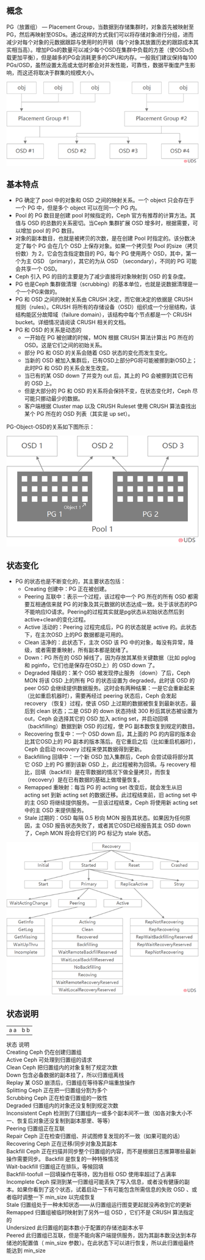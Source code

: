 ## 概念

PG（放置组） — Placement Group，当数据到存储集群时，对象首先被映射至PG，然后再映射至OSDs。通过这样的方式我们可以将存储对象进行分组，进而减少对每个对象的元数据跟踪与使用时的开销（每个对象其放置历史的跟踪成本其实相当高）。增加PGs的数量可以减少每个OSD在集群中负载的方差（使OSDs负载更加平衡），但是越多的PG会消耗更多的CPU和内存。一般我们建议保持每100 PGs/OSD，虽然设置太高或太低时都会对并发性能，可靠性，数据平衡度产生影响，而这还将取决于群集的规模大小。

![](/assets/pg_1.png)

## 基本特点

* PG 确定了 pool 中的对象和 OSD 之间的映射关系。一个 object 只会存在于一个 PG 中，但是多个 object 可以在同一个 PG 内。
* Pool 的 PG 数目是创建 pool 时候指定的，Ceph 官方有推荐的计算方法。其值与 OSD 的总数的关系密切。当Ceph 集群扩展 OSD 增多时，根据需要，可以增加 pool 的 PG 数目。
* 对象的副本数目，也就是被拷贝的次数，是在创建 Pool 时指定的。该分数决定了每个 PG 会在几个 OSD 上保存对象。如果一个拷贝型 Pool 的size（拷贝份数）为 2，它会包含指定数目的 PG，每个 PG 使用两个 OSD，其中，第一个为主 OSD （primary），其它的为从 OSD （secondary），不同的 PG 可能会共享一个 OSD。
* Ceph 引入 PG 的目的主要是为了减少直接将对象映射到 OSD 的复杂度。
* PG 也是Ceph 集群做清理（scrubbing）的基本单位，也就是说数据清理是一个一个PG来做的。
* PG 和 OSD 之间的映射关系由 CRUSH 决定，而它做决定的依据是 CRUSH 规则（rules）。CRUSH 将所有的存储设备（OSD）组织成一个分层结构，该结构能区分故障域（failure domain），该结构中每个节点都是一个 CRUSH bucket。详细情况请阅读 CRUSH 相关的文档。
* PG 和 OSD 的关系是动态的
  * 一开始在 PG 被创建的时候，MON 根据 CRUSH 算法计算出 PG 所在的 OSD。这是它们之间的初始关系。
  * 部分 PG 和 OSD 的关系会随着 OSD 状态的变化而发生变化。
  * 当新的 OSD 被加入集群后，已有OSD上部分PG将可能被挪到新OSD上；此时PG 和 OSD 的关系会发生改变。
  * 当已有的某 OSD down 了并变为 out 后，其上的 PG 会被挪到其它已有的 OSD 上。
  * 但是大部分的 PG 和 OSD 的关系将会保持不变，在状态变化时，Ceph 尽可能只挪动最少的数据。
  * 客户端根据 Cluster map 以及 CRUSH Ruleset 使用 CRUSH 算法查找出某个 PG 所在的 OSD 列表（其实是 up set）。

PG-Object-OSD的关系如下图所示：

![](/assets/pg_2.png)

## 状态变化

* PG 的状态也是不断变化的，其主要状态包括：
  * Creating 创建中：PG 正在被创建。
  * Peering 互联中：表示一个过程，该过程中一个 PG 所在的所有 OSD 都需要互相通信来就 PG 的对象及其元数据的状态达成一致。处于该状态的PG不能响应IO请求。Peering的过程其实就是pg状态从初始状态然后到active+clean的变化过程。
  * Active 活动的：Peering 过程完成后，PG 的状态就是 active 的。此状态下，在主次OSD 上的PG 数据都是可用的。
  * Clean 洁净的：此状态下，主次 OSD 该 PG 中的对象，每没有异常，降级，或者需要重映射，所有副本都是就绪了。
  * Down：PG 所在的 OSD 掉线了，因为存放其某些关键数据（比如 pglog 和 pginfo，它们也是保存在OSD上）的 OSD down 了。
  * Degraded 降级的：某个 OSD 被发现停止服务 （down）了后，Ceph MON 将该 OSD 上的所有 PG 的状态设置为 degraded，此时该 OSD 的 peer OSD 会继续提供数据服务。这时会有两种结果：一是它会重新起来（比如重启机器时），需要再经过 peering 状态后，Ceph 会发起 recovery （恢复）过程，使该 OSD 上过期的数据被恢复到最新状态，最后到 clean 状态；二是 OSD 的 down 状态持续 300 秒后其状态被设置为 out，Ceph 会选择其它的 OSD 加入 acting set，并启动回填（backfilling）数据到新 OSD 的过程，使 PG 副本数恢复到规定的数目。
  * Recovering 恢复中：一个 OSD down 后，其上面的 PG 的内容的版本会比其它OSD上的 PG 副本的版本落后。在它重启之后（比如重启机器时），Ceph 会启动 recovery 过程来使其数据得到更新。
  * Backfilling 回填中：一个新 OSD 加入集群后，Ceph 会尝试级将部分其它 OSD 上的 PG 挪到该新 OSD 上，此过程被称为回填。与 recovery 相比，回填（backfill）是在零数据的情况下做全量拷贝，而恢复（recovery）是在已有数据的基础上做增量恢复。
  * Remapped 重映射：每当 PG 的 acting set 改变后，就会发生从旧  acting set 到新 acting set 的数据迁移。此过程结束前，旧 acting set 中的主 OSD 将继续提供服务。一旦该过程结束，Ceph 将使用新 acting set 中的主 OSD 来提供服务。
  * Stale 过期的：OSD 每隔 0.5 秒向 MON 报告其状态。如果因为任何原因，主 OSD 报告状态失败了，或者其它OSD已经报告其主 OSD down 了，Ceph MON 将会将它们的 PG 标记为 stale 状态。 

![](/assets/pg_3.png)

## 状态说明

|  |  |
| :--- | :--- |
| a a | b b |

状态    说明  
Creating    Ceph 仍在创建归置组  
Active    Ceph 可处理到归置组的请求  
Clean    Ceph 把归置组内的对象复制了规定次数  
Down    包含必备数据的副本挂了，所以归置组离线  
Replay    某 OSD 崩溃后，归置组在等待客户端重放操作  
Splitting    Ceph 正在把一归置组分割为多个  
Scrubbing    Ceph 正在检查归置组的一致性  
Degraded    归置组内的对象还没复制到规定次数  
Inconsistent    Ceph 检测到了归置组内一或多个副本间不一致（如各对象大小不一、恢复后对象还没复制到副本那里、等等）  
Peering    归置组正在互联  
Repair    Ceph 正在检查归置组、并试图修复发现的不一致（如果可能的话）  
Recovering    Ceph 正在迁移/同步对象及其副本  
Backfill    Ceph 正在扫描并同步整个归置组的内容，而不是根据日志推算哪些最新操作需要同步。 Backfill 是恢复的一种特殊情况  
Wait-backfill    归置组正在排队，等候回填  
Backfill-toofull    一回填操作在等待，因为目标 OSD 使用率超过了占满率  
Incomplete    Ceph 探测到某一归置组可能丢失了写入信息，或者没有健康的副本。如果你看到了这个状态，试着启动一下有可能包含所需信息的失败 OSD 、或者临时调整一下 min\_size 以完成恢复  
Stale    归置组处于一种未知状态——从归置组运行图变更起就没再收到它的更新  
Remapped    归置组被临时映射到了另外一组 OSD ，它们不是 CRUSH 算法指定的  
Undersized    此归置组的副本数小于配置的存储池副本水平  
Peered    此归置组已互联，但是不能向客户端提供服务，因为其副本数没达到本存储池的配置值（ min\_size 参数）。在此状态下可以进行恢复，所以此归置组最终能达到 min\_size

